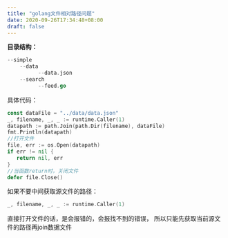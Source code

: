 ```yaml
---
title: "golang文件相对路径问题"
date: 2020-09-26T17:34:48+08:00
draft: false
---
```


**目录结构：**

```go
--simple
    --data
          --data.json
    --search
          --feed.go
```

具体代码：

```go
const dataFile = "../data/data.json"
_, filename, _, _ := runtime.Caller(1)
datapath := path.Join(path.Dir(filename), dataFile)
fmt.Println(datapath)
//打开文件
file, err := os.Open(datapath)
if err != nil {
   return nil, err
}
//当函数return时，关闭文件
defer file.Close()
```

如果不要中间获取源文件的路径：

```go
_, filename, _, _ := runtime.Caller(1)
```

直接打开文件的话，是会报错的，会报找不到的错误， 所以只能先获取当前源文件的路径再join数据文件